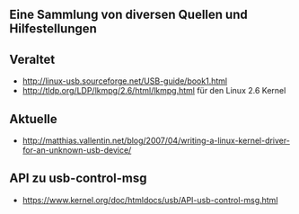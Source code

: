 ## Eine Sammlung von diversen Quellen und Hilfestellungen
## Veraltet
- http://linux-usb.sourceforge.net/USB-guide/book1.html
- http://tldp.org/LDP/lkmpg/2.6/html/lkmpg.html für den Linux 2.6 Kernel

## Aktuelle
- http://matthias.vallentin.net/blog/2007/04/writing-a-linux-kernel-driver-for-an-unknown-usb-device/


## API zu usb-control-msg
- https://www.kernel.org/doc/htmldocs/usb/API-usb-control-msg.html


